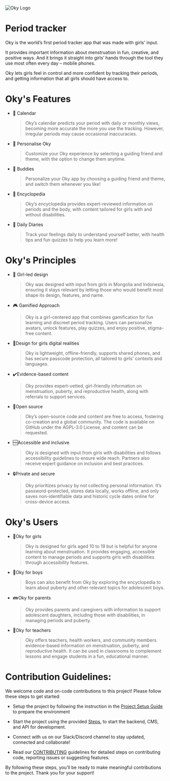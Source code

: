 ![Oky Logo](https://cdn-jeekn.nitrocdn.com/YMylMApFOdicfeUXuODDpSFiUbWeZeKg/assets/images/optimized/rev-3ff2ed2/oky.nyc3.cdn.digitaloceanspaces.com/2020/12/oky-primary-logo-rgb.png)

# Period tracker

Oky is the world’s first period tracker app that was made with girls' input.

It provides important information about menstruation in fun, creative, and positive ways. And it brings it straight into girls’ hands through the tool they use most often every day – mobile phones.

Oky lets girls feel in control and more confident by tracking their periods, and getting information that all girls should have access to.

# Oky's Features

- :calendar: Calendar

  > Oky’s calendar predicts your period with daily or monthly views, becoming more accurate the more you use the tracking. However, irregular periods may cause occasional inaccuracies.

- :girl: Personalise Oky

  > Customize your Oky experience by selecting a guiding friend and theme, with the option to change them anytime.

- :two_women_holding_hands: Buddies
  > Personalize your Oky app by choosing a guiding friend and theme, and switch them whenever you like!
  <!-- is the above friend another human using the app? -->
- :notebook_with_decorative_cover: Encyclopedia

  > Oky’s encyclopedia provides expert-reviewed information on periods and the body, with content tailored for girls with and without disabilities.

- :ledger: Daily Diaries
  > Track your feelings daily to understand yourself better, with health tips and fun quizzes to help you learn more!

# Oky's Principles

- :girl: Girl-led design

  > Oky was designed with input from girls in Mongolia and Indonesia, ensuring it stays relevant by letting those who would benefit most shape its design, features, and name.

- :video_game: Gamified Approach

  > Oky is a girl-centered app that combines gamification for fun learning and discreet period tracking. Users can personalize avatars, unlock features, play quizzes, and enjoy positive, stigma-free content.

- :girl:Design for girls digital realities

  > Oky is lightweight, offline-friendly, supports shared phones, and has secure passcode protection, all tailored to girls' contexts and languages.

- :heavy_check_mark:Evidence-based content

  > Oky provides expert-vetted, girl-friendly information on menstruation, puberty, and reproductive health, along with referrals to support services.

- :open_hands:Open source

  > Oky’s open-source code and content are free to access, fostering co-creation and a global community. The code is available on GitHub under the AGPL-3.0 License, and content can be requested.

- :free:Accessible and inclusive

  > Oky is designed with input from girls with disabilities and follows accessibility guidelines to ensure wide reach. Partners also receive expert guidance on inclusion and best practices. <!-- what accesibility guidelines were/are followed?-->

- :lock:Private and secure
  > Oky prioritizes privacy by not collecting personal information. It’s password-protected, stores data locally, works offline, and only saves non-identifiable data and historic cycle dates online for cross-device access.

# Oky's Users

- :girl:Oky for girls

  > Oky is designed for girls aged 10 to 19 but is helpful for anyone learning about menstruation. It provides engaging, accessible content to manage periods and supports girls with disabilities through accessibility features.

- :boy:Oky for boys

  > Boys can also benefit from Oky by exploring the encyclopedia to learn about puberty and other relevant topics for adolescent boys.

- :family:Oky for parents

  > Oky provides parents and caregivers with information to support adolescent daughters, including those with disabilities, in managing periods and puberty.

- :school:Oky for teachers
  > Oky offers teachers, health workers, and community members evidence-based information on menstruation, puberty, and reproductive health. It can be used in classrooms to complement lessons and engage students in a fun, educational manner.

# Contribution Guidelines:

We welcome code and on-code contributions to this project! Please follow these steps to get started:

- Setup the project by following the instruction in the [Project Setup Guide](./docs/setup.md) to prepare the environment
- Start the project using the provided [Steps.](./docs/start_project.md) to start the backend, CMS, and API for development.

- Connect with us on our Slack/Discord channel to stay updated, connected and collaborate! <!-- maybe link it here?-->

- Read our [CONTRIBUTING](./CONTRIBUTING.md) guidelines for detailed steps on contributing code, reporting issues or suggesting features.

By following these steps, you’ll be ready to make meaningful contributions to the project. Thank you for your support!
